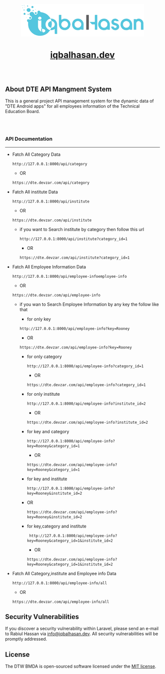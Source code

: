 <p align="center">
<a href="javascript:void();" target="_blank">
<img src="resources\assets\admin-assets\images\logo-dark.png" width="400"></a>
</p>


<h1 align="center"><a href="https://iqbalhasan.dev">iqbalhasan.dev</a></h1>
<br>
<br>
</a>
</p>

## About DTE API Mangment System

This is a general project API management system for the dynamic data of "DTE Android apps" for all employees information of the Technical Education Board.

<br>
<br>

<h3>API Documentation</h3>
<hr>

-   Fatch All Category Data

    ```
    http://127.0.0.1:8000/api/category
    ```

    -   OR

    ```
    https://dte.devzar.com/api/category
    ```

-   Fatch All institute Data

    ```
    http://127.0.0.1:8000/api/institute
    ```

    -   OR

    ```
    https://dte.devzar.com/api/institute
    ```

    -   if you want to Search institute by category then follow this url

        ```
        http://127.0.0.1:8000/api/institute?category_id=1
        ```

        -   OR

        ```
        https://dte.devzar.com/api/institute?category_id=1
        ```

-   Fatch All Employee Information Data

    ```
    http://127.0.0.1:8000/api/employee-infoemployee-info
    ```

    -   OR

    ```
    https://dte.devzar.com/api/employee-info
    ```

    -   if you wan to Search Employee Information by any key the follow like that

        -   for only key

        ```
        http://127.0.0.1:8000/api/employee-info?key=Rooney
        ```

        -   OR

        ```
        https://dte.devzar.com/api/employee-info?key=Rooney
        ```

        -   for only category

            ```
            http://127.0.0.1:8000/api/employee-info?category_id=1
            ```

            -   OR

            ```
            https://dte.devzar.com/api/employee-info?category_id=1

            ```

        -   for only institute

            ```
            http://127.0.0.1:8000/api/employee-info?institute_id=2
            ```

            -   OR

            ```
            https://dte.devzar.com/api/employee-info?institute_id=2
            ```

        -   for key and category

            ```
            http://127.0.0.1:8000/api/employee-info?key=Rooney&category_id=1
            ```

            -   OR

            ```
            https://dte.devzar.com/api/employee-info?key=Rooney&category_id=1
            ```

        -   for key and institute

            ```
            http://127.0.0.1:8000/api/employee-info?key=Rooney&institute_id=2
            ```

        -   OR

            ```
            https://dte.devzar.com/api/employee-info?key=Rooney&institute_id=2
            ```

        -   for key,category and institute

            ```
             http://127.0.0.1:8000/api/employee-info?key=Rooney&category_id=1&institute_id=2
            ```

            -   OR

            ```
            https://dte.devzar.com/api/employee-info?key=Rooney&category_id=1&institute_id=2
            ```

-   Fatch All Category,institute and Employee info Data

    ```
    http://127.0.0.1:8000/api/employee-info/all
    ```

    -   OR

    ```
    https://dte.devzar.com/api/employee-info/all
    ```

## Security Vulnerabilities

If you discover a security vulnerability within Laravel, please send an e-mail to Rabiul Hassan via [info@iqbalhasan.dev](mailto:info@iqbalhasan.dev). All security vulnerabilities will be promptly addressed.

## License

The DTW BMDA is open-sourced software licensed under the [MIT license](https://opensource.org/licenses/MIT).
